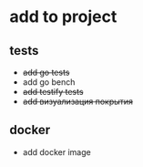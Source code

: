 # add to project
## tests
* ~~add go tests~~
* add go bench
* ~~add testify tests~~ 
* ~~add визуализация покрытия~~

## docker
* add docker image

## 